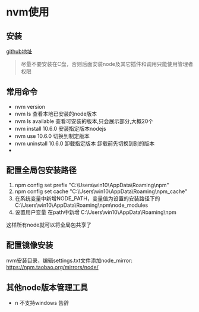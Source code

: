 # nvm使用
## 安装
[github地址](https://github.com/coreybutler/nvm-windows/releases)

> 尽量不要安装在C盘，否则后面安装node及其它插件和调用只能使用管理者权限

## 常用命令

* nvm version
* nvm ls 查看本地已安装的node版本
* nvm ls available 查看可安装的版本,只会展示部分,大概20个
* nvm install 10.6.0 安装指定版本nodejs
* nvm use 10.6.0 切换到制定版本
* nvm uninstall 10.6.0 卸载指定版本 卸载前先切换到别的版本
* 


## 配置全局包安装路径
1. npm config set prefix "C:\Users\win10\AppData\Roaming\npm"   
2. npm config set cache "C:\Users\win10\AppData\Roaming\npm_cache"   
3. 在系统变量中新增NODE_PATH，变量值为设置的安装路径下的C:\Users\win10\AppData\Roaming\npm\node_modules
4. 设置用户变量 在path中新增 C:\Users\win10\AppData\Roaming\npm


这样所有node就可以将全局包共享了

## 配置镜像安装
nvm安装目录，编辑settings.txt文件添加node_mirror: https://npm.taobao.org/mirrors/node/


## 其他node版本管理工具
* n 不支持windows 告辞